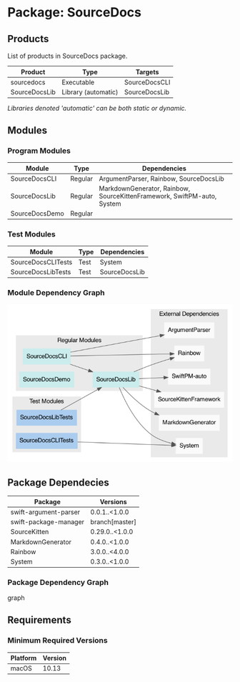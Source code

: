 # Package: **SourceDocs**

## Products

List of products in SourceDocs package.

| Product | Type | Targets |
| ------- | ---- | ------- |
| sourcedocs | Executable | SourceDocsCLI |
| SourceDocsLib | Library (automatic) | SourceDocsLib |

_Libraries denoted 'automatic' can be both static or dynamic._

## Modules

### Program Modules

| Module | Type | Dependencies |
| ------ | ---- | ------------ |
| SourceDocsCLI | Regular | ArgumentParser, Rainbow, SourceDocsLib |
| SourceDocsLib | Regular | MarkdownGenerator, Rainbow, SourceKittenFramework, SwiftPM-auto, System |
| SourceDocsDemo | Regular |  |

### Test Modules

| Module | Type | Dependencies |
| ------ | ---- | ------------ |
| SourceDocsCLITests | Test | System |
| SourceDocsLibTests | Test | SourceDocsLib |

### Module Dependency Graph

[![Module Dependency Graph](PackageModules.png)](PackageModules.png)

## Package Dependecies

| Package | Versions |
| ------- | -------- |
| swift-argument-parser  | 0.0.1..<1.0.0 |
| swift-package-manager  | branch[master] |
| SourceKitten  | 0.29.0..<1.0.0 |
| MarkdownGenerator  | 0.4.0..<1.0.0 |
| Rainbow  | 3.0.0..<4.0.0 |
| System  | 0.3.0..<1.0.0 |

### Package Dependency Graph

graph

## Requirements

### Minimum Required Versions

| Platform | Version |
| -------- | ------- |
| macOS | 10.13 |

